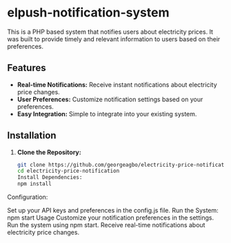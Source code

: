 # elpush-notification-system
This is a PHP based system that notifies users about electricity prices. It was built to provide timely and relevant information to users based on their preferences.
## Features

- **Real-time Notifications:** Receive instant notifications about electricity price changes.
- **User Preferences:** Customize notification settings based on your preferences.
- **Easy Integration:** Simple to integrate into your existing system.

## Installation

1. **Clone the Repository:**
   ```bash
   git clone https://github.com/georgeagbo/electricity-price-notification.git
   cd electricity-price-notification
   Install Dependencies:
   npm install
Configuration:

Set up your API keys and preferences in the config.js file.
Run the System:
npm start
Usage
Customize your notification preferences in the settings.
Run the system using npm start.
Receive real-time notifications about electricity price changes.
